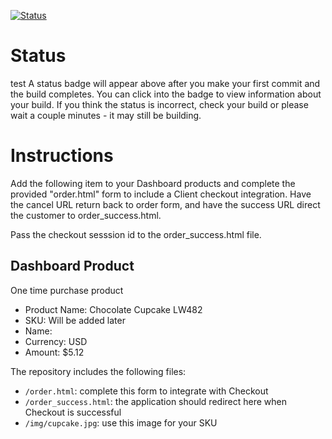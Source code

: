 [![Status](https://img.shields.io/badge/status-BUILDING%20COMMIT:%20acbdde561d38331b364e5cf0da6802e10f7ef65e-yellow.svg)](https://github.com/crowdbotics-challenges/bakery_scaffold_cs3cR1wXskuXt2DG/commit/acbdde561d38331b364e5cf0da6802e10f7ef65e)


# Status
test
A status badge will appear above after you make your first commit and the build completes. You can click into the badge to view information about your build. If you think the status is incorrect, check your build or please wait a couple minutes - it may still be building.

# Instructions

Add the following item to your Dashboard products and complete the provided "order.html" form to include a Client checkout integration. Have the cancel URL return back to order form, and have the success URL direct the customer to order_success.html.

Pass the checkout sesssion id to the order_success.html file.

## Dashboard Product
One time purchase product
* Product Name: Chocolate Cupcake LW482
* SKU: Will be added later
* Name: 
* Currency: USD
* Amount: $5.12

The repository includes the following files:
* `/order.html`: complete this form to integrate with Checkout
* `/order_success.html`: the application should redirect here when Checkout is successful
* `/img/cupcake.jpg`: use this image for your SKU
